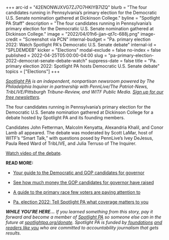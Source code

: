 +++
arc-id = "42ENONWJXVG7ZJ7O7HKIYB7IZQ"
blurb = "The four candidates running in Pennsylvania’s primary election for the Democratic U.S. Senate nomination gathered at Dickinson College."
byline = "Spotlight PA Staff"
description = "The four candidates running in Pennsylvania’s primary election for the Democratic U.S. Senate nomination gathered at Dickinson College."
image = "2022/04/01h6-jjan-qt7c-688j.png"
image-credit = "Screenshot via PCN"
internal-budget = "Pa. primary election 2022: Watch Spotlight PA's Democratic U.S. Senate debate"
internal-id = "SPLDEMDEB"
kicker = "Elections"
modal-exclude = false
no-index = false
published = 2022-04-25T05:00:00-04:00
slug = "pa-primary-election-2022-democrat-senate-debate-watch"
suppress-date = false
title = "Pa. primary election 2022: Spotlight PA hosts Democratic U.S. Senate debate"
topics = ["Elections"]
+++

<a href="https://www.spotlightpa.org/"><i>Spotlight PA</i></a><i> is an independent, nonpartisan newsroom powered by The Philadelphia Inquirer in partnership with PennLive/The Patriot-News, TribLIVE/Pittsburgh Tribune-Review, and WITF Public Media. </i><a href="https://www.spotlightpa.org/newsletters"><i>Sign up for our free newsletters</i></a><i>.</i>

The four candidates running in Pennsylvania’s primary election for the Democratic U.S. Senate nomination gathered at Dickinson College for a debate hosted by Spotlight PA and its founding members.

Candidates John Fetterman, Malcolm Kenyatta, Alexandria Khalil, and Conor Lamb all appeared. The debate was moderated by Scott LaMar, host of WITF’s “Smart Talk,” with questions posed by PennLive’s Ivey DeJesus, Paula Reed Ward of TribLIVE, and Julia Terruso of The Inquirer.

<a href="http://players.brightcove.net/2549849263001/default_default/index.html?videoId=6305118992001" target="_blank">Watch video of the debate</a>. 

<script src="https://www.spotlightpa.org/embed.js" async></script><div data-spl-embed-version="1" data-spl-src="https://www.spotlightpa.org/embeds/newsletter/"></div>

<b>READ MORE:</b>

- <a href="https://www.spotlightpa.org/news/2022/04/pa-primary-governor-election-2022-candidates-guide/">Your guide to the Democratic and GOP candidates for governor</a>

- <a href="https://www.spotlightpa.org/news/2022/04/pa-primary-governor-election-2022-candidates-fundraising-donations/">See how much money the GOP candidates for governor have raised</a>

- <a href="https://www.spotlightpa.org/news/2022/04/pennsylvania-lieutenant-governor-2022-election-guide/">A guide to the primary race few voters are paying attention to</a>

- <a href="https://www.spotlightpa.org/news/2022/02/pennsylvania-election-2022-questions-answers/">Pa. election 2022: Tell Spotlight PA what coverage matters to you</a>

<i><b>WHILE YOU’RE HERE...</b></i><i> If you learned something from this story, pay it forward and become a member of </i><a href="https://www.spotlightpa.org/"><i>Spotlight PA</i></a><i> so someone else can in the future at </i><a href="http://spotlightpa.org/donate"><i>spotlightpa.org/donate</i></a><i>. Spotlight PA is funded by</i><a href="https://www.spotlightpa.org/support"><i> foundations</i></a><i> </i><a href="https://www.spotlightpa.org/support"><i>and readers like you</i></a><i> who are committed to accountability journalism that gets results.</i>
